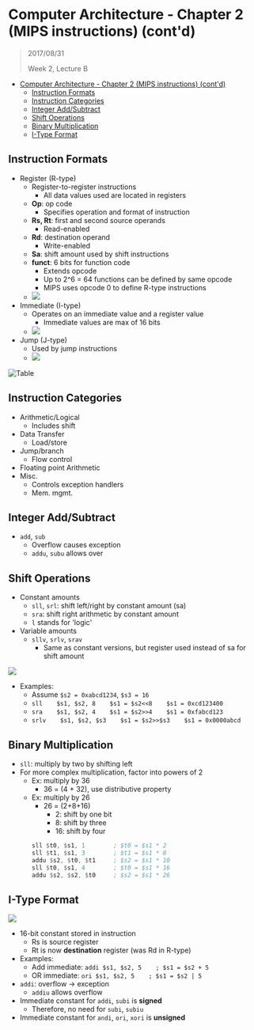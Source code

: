 # Computer Architecture - Chapter 2 (MIPS instructions) (cont'd)

>2017/08/31
>
>Week 2, Lecture B

- [Computer Architecture - Chapter 2 (MIPS instructions) (cont'd)](#computer-architecture---chapter-2--mips-instructions---cont-d-)
  * [Instruction Formats](#instruction-formats)
  * [Instruction Categories](#instruction-categories)
  * [Integer Add/Subtract](#integer-add-subtract)
  * [Shift Operations](#shift-operations)
  * [Binary Multiplication](#binary-multiplication)
  * [I-Type Format](#i-type-format)

## Instruction Formats

- Register (R-type)
	- Register-to-register instructions
		- All data values used are located in registers
	- **Op**: op code
		- Specifies operation and format of instruction
	- **Rs, Rt**: first and second source operands
		- Read-enabled
	- **Rd**: destination operand
		- Write-enabled
	- **Sa**: shift amount used by shift instructions
	- **funct**: 6 bits for function code
		- Extends opcode
		- Up to 2^6 = 64 functions can be defined by same opcode
		- MIPS uses opcode 0 to define R-type instructions
	- ![](https://i.imgur.com/88mwj2X.png)
- Immediate (I-type)
	- Operates on an immediate value and a register value
		- Immediate values are max of 16 bits
	- ![](https://i.imgur.com/CSnxU58.png)
- Jump (J-type)
	- Used by jump instructions
	- ![](https://i.imgur.com/56USBCM.png)

![Table](https://i.imgur.com/LlJPFNP.png)

## Instruction Categories

- Arithmetic/Logical
	- Includes shift
- Data Transfer
	- Load/store
- Jump/branch
	- Flow control
- Floating point Arithmetic
- Misc.
	- Controls exception handlers
	- Mem. mgmt.

## Integer Add/Subtract

- `add`, `sub`
	- Overflow causes exception
	- `addu`, `subu` allows over

## Shift Operations

- Constant amounts
	- `sll`, `srl`: shift left/right by constant amount (sa)
	- `sra`: shift right arithmetic by constant amount
	- `l` stands for 'logic'
- Variable amounts
	- `sllv`, `srlv`, `srav`
		- Same as constant versions, but register used instead of sa for shift amount

![](https://i.imgur.com/rZrZVcU.png)

- Examples:
	- Assume `$s2 = 0xabcd1234`, `$s3 = 16`
	- `sll    $s1, $s2, 8    $s1 = $s2<<8    $s1 = 0xcd123400`
	- `sra    $s1, $s2, 4    $s1 = $s2>>4    $s1 = 0xfabcd123`
	- `srlv    $s1, $s2, $s3    $s1 = $s2>>$s3    $s1 = 0x0000abcd`

## Binary Multiplication

- `sll`: multiply by two by shifting left
- For more complex multiplication, factor into powers of 2
	- Ex: multiply by 36
		- 36 = (4 + 32), use distributive property
	- Ex: multiply by 26
		- 26 = (2+8+16)
			- 2: shift by one bit
			- 8: shift by three
			- 16: shift by four
		```asm
		sll $t0, $s1, 1        ; $t0 = $s1 * 2
		sll $t1, $s1, 3        ; $t1 = $s1 * 8
		addu $s2, $t0, $t1     ; $s2 = $s1 * 10
		sll $t0, $s1, 4        ; $t0 = $s1 * 16
		addu $s2, $s2, $t0     ; $s2 = $s1 * 26
		```

## I-Type Format

![](https://i.imgur.com/UP1FqBw.png)

- 16-bit constant stored in instruction
	- Rs is source register
	- Rt is now **destination** register (was Rd in R-type)
- Examples:
	- Add immediate: `addi $s1, $s2, 5    ; $s1 = $s2 + 5`
	- OR immediate: `ori $s1, $s2, 5    ; $s1 = $s2 | 5`
- `addi`: overflow -> exception
	- `addiu` allows overflow
- Immediate constant for `addi`, `subi` is **signed**
	- Therefore, no need for `subi`, `subiu`
- Immediate constant for `andi`, `ori`, `xori` is **unsigned**
